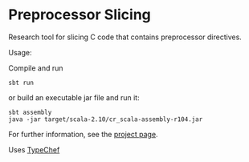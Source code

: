 Preprocessor Slicing
====================

Research tool for slicing C code that contains preprocessor directives.

Usage:

Compile and run
```
sbt run
```

or build an executable jar file and run it:
```
sbt assembly
java -jar target/scala-2.10/cr_scala-assembly-r104.jar
```

For further information, see the [project page](https://www.isf.cs.tu-bs.de/cms/team/schulze/material/varslice/index.html).


Uses [TypeChef](https://github.com/ckaestne/TypeChef)

